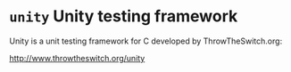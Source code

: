 `unity` Unity testing framework
===============================

Unity is a unit testing framework for C developed by ThrowTheSwitch.org:

<http://www.throwtheswitch.org/unity>
